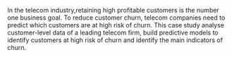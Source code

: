 
In the telecom industry,retaining high profitable customers is the number one business goal. To reduce customer churn, telecom companies need to predict which customers are at high risk of churn.
This case study analyse customer-level data of a leading telecom firm, build predictive models to identify customers at high risk of churn and identify the main indicators of churn.
